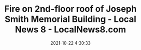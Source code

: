 ---
"title": "Fire on 2nd-floor roof of Joseph Smith Memorial Building - Local News 8 - LocalNews8.com"
"date": "2021-10-22 4:30:33"
"feed_name": "GOOGLENEWSCONSTRUCTION"
"feed_website": "https://news.google.com/search?q=construction%2Bincident&hl=en-US&gl=US&ceid=US:en"
"feed_rss": "https://news.google.com/rss/search?q=construction%2Bincident&hl=en-US&gl=US&ceid=US:en"
"link": "https://localnews8.com/news/local-news/2021/10/21/fire-on-2nd-floor-roof-of-joseph-smith-memorial-building/"
"source": "{'href': 'https://localnews8.com', 'title': 'LocalNews8.com'}"
"file": "_posts/2021-1-1-33bece96007e8efeb3db73558aaeed52a862972e.md"
"accident": "1"
"drilling": "0"
"represented_by": "0"
"dead": "0"
"injured": "0"
"arrested": "0"
"place": "unknown place"
"where": "unknown site"
"causes": "unknown"
"place_uri": "unknown place"
---